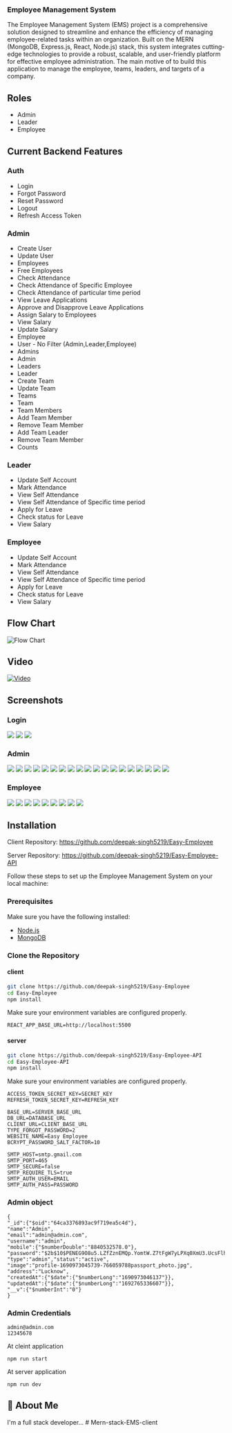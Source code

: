 


### Employee Management System

The Employee Management System (EMS) project is a comprehensive solution designed to streamline and enhance the efficiency of managing employee-related tasks within an organization. Built on the MERN (MongoDB, Express.js, React, Node.js) stack, this system integrates cutting-edge technologies to provide a robust, scalable, and user-friendly platform for effective employee administration.
The main motive of to build this application to manage the employee, teams, leaders, and targets of a company.


## Roles
- Admin
- Leader
- Employee

## Current Backend Features
### Auth
- Login
- Forgot Password
- Reset Password
- Logout
- Refresh Access Token

### Admin
- Create User
- Update User
- Employees
- Free Employees
- Check Attendance
- Check Attendance of Specific Employee
- Check Attendance of particular time period
- View Leave Applications
- Approve and Disapprove Leave Applications
- Assign Salary to Employees
- View Salary
- Update Salary
- Employee
- User - No Filter (Admin,Leader,Employee)
- Admins
- Admin
- Leaders
- Leader
- Create Team
- Update Team
- Teams
- Team
- Team Members
- Add Team Member
- Remove Team Member
- Add Team Leader
- Remove Team Member
- Counts

### Leader
- Update Self Account
- Mark Attendance
- View Self Attendance
- View Self Attendance of Specific time period
- Apply for Leave 
- Check status for Leave
- View Salary
### Employee
- Update Self Account
- Mark Attendance
- View Self Attendance
- View Self Attendance of Specific time period
- Apply for Leave 
- Check status for Leave
- View Salary



## Flow Chart
![Flow Chart](./screenshots/Flow.png "Flow Chart")

## Video
[![Video](./screenshots/thumbnail.png)](https://youtu.be/jcdBcxDJ2x8)



## Screenshots

### Login
![](/screenshots/1.png)
![](/screenshots/2.png)
![](/screenshots/3.png)


### Admin
![](/screenshots/Admin%20Panel/1.png)
![](/screenshots/Admin%20Panel/2.png)
![](/screenshots/Admin%20Panel/3.png)
![](/screenshots/Admin%20Panel/4.png)
![](/screenshots/Admin%20Panel/5.png)
![](/screenshots/Admin%20Panel/6.png)
![](/screenshots/Admin%20Panel/7.png)
![](/screenshots/Admin%20Panel/8.png)
![](/screenshots/Admin%20Panel/9.png)
![](/screenshots/Admin%20Panel/10.png)
![](/screenshots/Admin%20Panel/11.png)
![](/screenshots/Admin%20Panel/12.png)
![](/screenshots/Admin%20Panel/13.png)
![](/screenshots/Admin%20Panel/14.png)
![](/screenshots/Admin%20Panel/15.png)
![](/screenshots/Admin%20Panel/16.png)
![](/screenshots/Admin%20Panel/17.png)
![](/screenshots/Admin%20Panel/18.png)
![](/screenshots/Admin%20Panel/19.png)

### Employee
![](/screenshots/Employee%20Panel/1.png)
![](/screenshots/Employee%20Panel/2.png)
![](/screenshots/Employee%20Panel/3.png)
![](/screenshots/Employee%20Panel/4.png)
![](/screenshots/Employee%20Panel/5.png)
![](/screenshots/Employee%20Panel/6.png)
![](/screenshots/Employee%20Panel/7.png)
![](/screenshots/Employee%20Panel/8.png)
![](/screenshots/Employee%20Panel/9.png)


## Installation

Client Repository: https://github.com/deepak-singh5219/Easy-Employee

Server Repository: https://github.com/deepak-singh5219/Easy-Employee-API

Follow these steps to set up the Employee Management System on your local machine:

### Prerequisites

Make sure you have the following installed:

- [Node.js](https://nodejs.org/)
- [MongoDB](https://www.mongodb.com/try/download/community)

### Clone the Repository

#### client

```bash
git clone https://github.com/deepak-singh5219/Easy-Employee
cd Easy-Employee
npm install
```
Make sure your environment variables are configured properly.
```
REACT_APP_BASE_URL=http://localhost:5500
```

#### server

```bash
git clone https://github.com/deepak-singh5219/Easy-Employee-API
cd Easy-Employee-API
npm install
```

Make sure your environment variables are configured properly.
```
ACCESS_TOKEN_SECRET_KEY=SECRET_KEY
REFRESH_TOKEN_SECRET_KEY=REFRESH_KEY

BASE_URL=SERVER_BASE_URL
DB_URL=DATABASE_URL
CLIENT_URL=CLIENT_BASE_URL
TYPE_FORGOT_PASSWORD=2
WEBSITE_NAME=Easy Employee
BCRYPT_PASSWORD_SALT_FACTOR=10

SMTP_HOST=smtp.gmail.com
SMTP_PORT=465
SMTP_SECURE=false
SMTP_REQUIRE_TLS=true
SMTP_AUTH_USER=EMAIL
SMTP_AUTH_PASS=PASSWORD
```
### Admin object

```
{
"_id":{"$oid":"64ca3376893ac9f719ea5c4d"},
"name":"Admin",
"email":"admin@admin.com",
"username":"admin",
"mobile":{"$numberDouble":"8840532578.0"},
"password":"$2b$10$PENEG9O8u5.LZfZznEMQp.YomtW.Z7tFgW7yLPXq0XmU3.UcsFlhi",
"type":"admin","status":"active",
"image":"profile-1690973045739-766059788passport_photo.jpg",
"address":"Lucknow",
"createdAt":{"$date":{"$numberLong":"1690973046137"}},
"updatedAt":{"$date":{"$numberLong":"1692765336607"}},
"__v":{"$numberInt":"0"}
}
```

### Admin Credentials

```
admin@admin.com
12345678
```

At cleint application
```
npm run start
```

At server application
```
npm run dev
```

## 🚀 About Me
I'm a full stack developer...
#   M e r n - s t a c k - E M S - c l i e n t  
 